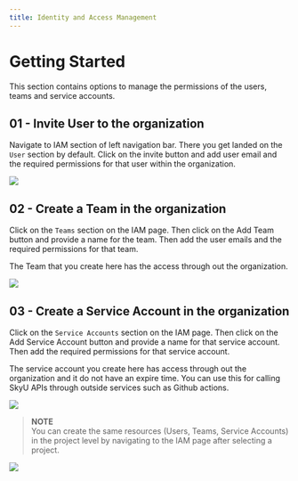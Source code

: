 ```yaml
---
title: Identity and Access Management
---
```


# Getting Started

This section contains options to manage the permissions of the users, teams and service accounts.

## 01 - Invite User to the organization

Navigate to IAM section of left navigation bar. There you get landed on the `User` section by default. 
Click on the invite button and add user email and the required permissions for that user within the organization.

![](/assets/images/concepts/iam/invite.png)

## 02 - Create a Team in the organization

Click on the `Teams` section on the IAM page. Then click on the Add Team button and provide a name for the team. Then add the user emails and the required permissions for that team.

The Team that you create here has the access through out the organization.

![](/assets/images/concepts/iam/teams.png)

## 03 - Create a Service Account in the organization

Click on the `Service Accounts` section on the IAM page. Then click on the Add Service Account button and provide a name for that service account. Then add the required permissions for that service account.

The service account you create here has access through out the organization and it do not have an expire time. You can use this for calling SkyU APIs through outside services such as Github actions.

![](/assets/images/concepts/iam/service-account.png)

> **NOTE**<br/>
> You can create the same resources (Users, Teams, Service Accounts) in the project level by navigating to the IAM page after selecting a project.

![](/assets/images/concepts/iam/proj-level.png)